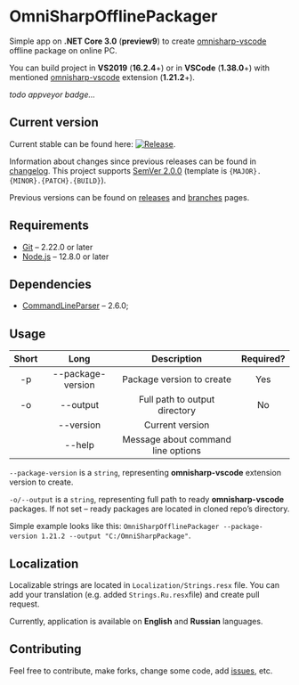 # OmniSharpOfflinePackager

Simple app on **.NET Core 3.0** (**preview9**) to create [omnisharp-vscode](https://github.com/OmniSharp/omnisharp-vscode) offline package on online PC.

You can build project in **VS2019** (**16.2.4**+) or in **VSCode** (**1.38.0**+) with mentioned [omnisharp-vscode](https://github.com/OmniSharp/omnisharp-vscode) extension (**1.21.2**+).

*todo appveyor badge...*

## Current version

Current stable can be found here: [![Release](https://img.shields.io/github/release/Gigas002/OmniSharpOfflinePackager.svg)](https://github.com/Gigas002/OmniSharpOfflinePackager/releases/latest).

Information about changes since previous releases can be found in [changelog](https://github.com/Gigas002/OmniSharpOfflinePackager/blob/master/CHANGELOG.md). This project supports [SemVer 2.0.0](https://semver.org/) (template is `{MAJOR}.{MINOR}.{PATCH}.{BUILD}`).

Previous versions can be found on [releases](https://github.com/Gigas002/OmniSharpOfflinePackager/releases) and [branches](https://github.com/Gigas002/OmniSharpOfflinePackager/branches) pages.

## Requirements

- [Git](https://git-scm.com/downloads) – 2.22.0 or later
- [Node.js](https://nodejs.org/en/download/current/) – 12.8.0 or later

## Dependencies

- [CommandLineParser](https://www.nuget.org/packages/CommandLineParser/) – 2.6.0;

## Usage

| Short |       Long        |            Description             | Required? |
| :---: | :---------------: | :--------------------------------: | :-------: |
|  -p   | --package-version |     Package version to create      |    Yes    |
|  -o   |     --output      |   Full path to output directory    |    No     |
|       |     --version     |          Current version           |           |
|       |      --help       | Message about command line options |           |

`--package-version` is a `string`, representing **omnisharp-vscode** extension version to create.

`-o/--output` is a `string`, representing full path to ready **omnisharp-vscode** packages. If not set – ready packages are located in cloned repo’s directory.

Simple example looks like this: `OmniSharpOfflinePackager --package-version 1.21.2 --output "C:/OmniSharpPackage"`.

## Localization

Localizable strings are located in `Localization/Strings.resx` file. You can add your translation (e.g. added `Strings.Ru.resx`file) and create pull request.

Currently, application is available on **English** and **Russian** languages.

## Contributing

Feel free to contribute, make forks, change some code, add [issues](https://github.com/Gigas002/OmniSharpOfflinePackager/issues), etc.
